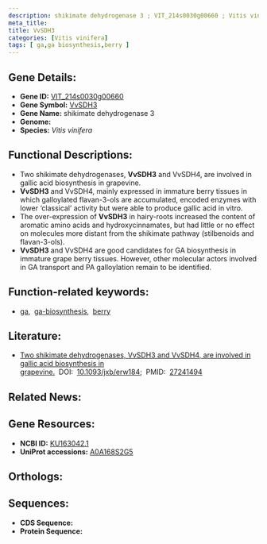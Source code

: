 ```yaml
---
description: shikimate dehydrogenase 3 ; VIT_214s0030g00660 ; Vitis vinifera
meta_title:
title: VvSDH3
categories: [Vitis vinifera]
tags: [ ga,ga biosynthesis,berry ]
---
```


## Gene Details:
- **Gene ID:** [VIT_214s0030g00660]()
- **Gene Symbol:** <u>VvSDH3</u>
- **Gene Name:** shikimate dehydrogenase 3
- **Genome:** []()
- **Species:** *Vitis vinifera*

## Functional Descriptions:
   - Two shikimate dehydrogenases, **VvSDH3** and VvSDH4, are involved in gallic acid biosynthesis in grapevine.
   - **VvSDH3** and VvSDH4, mainly expressed in immature berry tissues in which galloylated flavan-3-ols are accumulated, encoded enzymes with lower ‘classical’ activity but were able to produce gallic acid in vitro.
   - The over-expression of **VvSDH3** in hairy-roots increased the content of aromatic amino acids and hydroxycinnamates, but had little or no effect on molecules more distant from the shikimate pathway (stilbenoids and flavan-3-ols).
   - **VvSDH3** and VvSDH4 are good candidates for GA biosynthesis in immature grape berry tissues. However, other molecular actors involved in GA transport and PA galloylation remain to be identified.

## Function-related keywords:
   - [ga](/tags/ga/),&nbsp;&nbsp;[ga-biosynthesis](/tags/ga-biosynthesis/),&nbsp;&nbsp;[berry](/tags/berry/)

## Literature:
   - [Two shikimate dehydrogenases, VvSDH3 and VvSDH4, are involved in gallic acid biosynthesis in grapevine.](https://doi.org/10.1093/jxb/erw184)&nbsp;&nbsp;DOI:&nbsp;&nbsp;[10.1093/jxb/erw184](https://doi.org/10.1093/jxb/erw184);&nbsp;&nbsp;PMID:&nbsp;&nbsp;[27241494](https://pubmed.ncbi.nlm.nih.gov/27241494/)

## Related News:

## Gene Resources:
- **NCBI ID:**  [KU163042.1](https://www.ncbi.nlm.nih.gov/gene/?term=KU163042.1)
- **UniProt accessions:**  [A0A168S2G5](https://www.uniprot.org/uniprotkb/A0A168S2G5/entry)

## Orthologs:

## Sequences:
- **CDS Sequence:**
- **Protein Sequence:**
